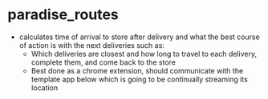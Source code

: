 # paradise_routes

- calculates time of arrival to store after delivery and what the best course of action is with the next deliveries such as:
    - Which deliveries are closest and how long to travel to each delivery, complete them, and come back to the store
    - Best done as a chrome extension, should communicate with the template app below which is going to be continually streaming its location
